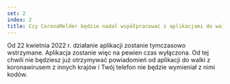 ```yaml
---
set: 2
index: 2
title: Czy CoronaMelder będzie nadal współpracować z aplikacjami do walki z koronawirusem z innych krajów?
---
```

Od 22 kwietnia 2022 r. działanie aplikacji zostanie tymczasowo wstrzymane. Aplikacja zostanie więc na pewien czas wyłączona. Od tej chwili nie będziesz już otrzymywać powiadomień od aplikacji do walki z koronawirusem z innych krajów i Twój telefon nie będzie wymieniał z nimi kodów.
